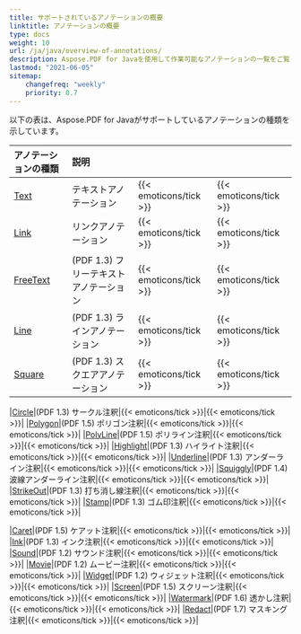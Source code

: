 ```yaml
---
title: サポートされているアノテーションの概要
linktitle: アノテーションの概要
type: docs
weight: 10
url: /ja/java/overview-of-annotations/
description: Aspose.PDF for Javaを使用して作業可能なアノテーションの一覧をご覧ください。
lastmod: "2021-06-05"
sitemap:
    changefreq: "weekly"
    priority: 0.7
---
```


以下の表は、Aspose.PDF for Javaがサポートしているアノテーションの種類を示しています。

|**アノテーションの種類**|**説明**| | |
| :- | :- | :- | :- |
|[Text](/pdf/ja/java/text-annotation/)|テキストアノテーション|{{< emoticons/tick >}}|{{< emoticons/tick >}} |
|[Link](/pdf/ja/java/extra-annotations/)|リンクアノテーション|{{< emoticons/tick >}}|{{< emoticons/tick >}} |
|[FreeText](/pdf/ja/java/text-annotation/)|(PDF 1.3) フリーテキストアノテーション|{{< emoticons/tick >}}|{{< emoticons/tick >}}|
|[Line](/pdf/ja/java/figures-annotation/)|(PDF 1.3) ラインアノテーション|{{< emoticons/tick >}}|{{< emoticons/tick >}}|
|[Square](/pdf/ja/java/figures-annotation/)|(PDF 1.3) スクエアアノテーション|{{< emoticons/tick >}}|{{< emoticons/tick >}}|

|[Circle](/pdf/ja/java/figures-annotation/)|(PDF 1.3) サークル注釈|{{< emoticons/tick >}}|{{< emoticons/tick >}}|
|[Polygon](/pdf/ja/java/figures-annotation/)|(PDF 1.5) ポリゴン注釈|{{< emoticons/tick >}}|{{< emoticons/tick >}}|
|[PolyLine](/pdf/ja/java/figures-annotation/)|(PDF 1.5) ポリライン注釈|{{< emoticons/tick >}}|{{< emoticons/tick >}}|
|[Highlight](/pdf/ja/java/highlights-annotation/)|(PDF 1.3) ハイライト注釈|{{< emoticons/tick >}}|{{< emoticons/tick >}}|
|[Underline](/pdf/ja/java/highlights-annotation/)|(PDF 1.3) アンダーライン注釈|{{< emoticons/tick >}}|{{< emoticons/tick >}}|
|[Squiggly](/pdf/ja/java/highlights-annotation/)|(PDF 1.4) 波線アンダーライン注釈|{{< emoticons/tick >}}|{{< emoticons/tick >}}|
|[StrikeOut](/pdf/ja/java/highlights-annotation/)|(PDF 1.3) 打ち消し線注釈|{{< emoticons/tick >}}|{{< emoticons/tick >}}|
|[Stamp](/pdf/ja/java/stamping/)|(PDF 1.3) ゴム印注釈|{{< emoticons/tick >}}|{{< emoticons/tick >}}|

|[Caret](/pdf/ja/java/extra-annotations/)|(PDF 1.5) ケアット注釈|{{< emoticons/tick >}}|{{< emoticons/tick >}}|
|[Ink](/pdf/ja/java/ink-annotation/)|(PDF 1.3) インク注釈|{{< emoticons/tick >}}|{{< emoticons/tick >}}|
|[Sound](/pdf/ja/java/multimedia-annotation/)|(PDF 1.2) サウンド注釈|{{< emoticons/tick >}}|{{< emoticons/tick >}}|
|[Movie](/pdf/ja/java/multimedia-annotation/)|(PDF 1.2) ムービー注釈|{{< emoticons/tick >}}|{{< emoticons/tick >}}|
|[Widget](/pdf/ja/java/multimedia-annotation/)|(PDF 1.2) ウィジェット注釈|{{< emoticons/tick >}}|{{< emoticons/tick >}}|
|[Screen](/pdf/ja//java/multimedia-annotation/)|(PDF 1.5) スクリーン注釈|{{< emoticons/tick >}}|{{< emoticons/tick >}}|
|[Watermark](/pdf/ja/java/sticky-annotations/)|(PDF 1.6) 透かし注釈|{{< emoticons/tick >}}|{{< emoticons/tick >}}|
|[Redact](/pdf/ja/java/extra-annotations/)|(PDF 1.7) マスキング注釈|{{< emoticons/tick >}}|{{< emoticons/tick >}}|